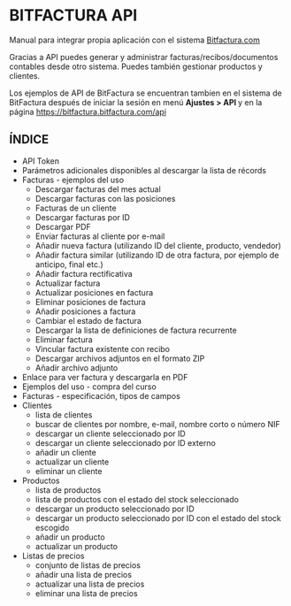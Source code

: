 # BITFACTURA API
Manual para integrar propia aplicación con el sistema <a href="https://bitfactura.com">Bitfactura.com</a>

Gracias a API puedes generar y administrar facturas/recibos/documentos contables desde otro sistema. Puedes también gestionar productos y clientes.

Los ejemplos de API de BitFactura se encuentran tambien en el sistema de BitFactura después de iniciar la sesión en menú <strong> Ajustes > API </strong> y en la página https://bitfactura.bitfactura.com/api 

## ÍNDICE
* API Token
* Parámetros adicionales disponibles al descargar la lista de récords
* Facturas - ejemplos del uso
  * Descargar facturas del mes actual
  * Descargar facturas con las posiciones
  * Facturas de un cliente
  * Descargar facturas por ID
  * Descargar PDF
  * Enviar facturas al cliente por e-mail
  * Añadir nueva factura (utilizando ID del cliente, producto, vendedor)
  * Añadir factura similar (utilizando ID de otra factura, por ejemplo de anticipo, final etc.)
  * Añadir factura rectificativa
  * Actualizar factura
  * Actualizar posiciones en factura 
  * Eliminar posiciones de factura
  * Añadir posiciones a factura
  * Cambiar el estado de factura
  * Descargar la lista de definiciones de factura recurrente
  * Eliminar factura
  * Vincular factura existente con recibo
  * Descargar archivos adjuntos en el formato ZIP
  * Añadir archivo adjunto
* Enlace para ver factura y descargarla en PDF
* Ejemplos del uso - compra del curso
* Facturas - especificación, tipos de campos
* Clientes
  * lista de clientes
  * buscar de clientes por nombre, e-mail, nombre corto o número NIF
  * descargar un cliente seleccionado por ID
  * descargar un cliente seleccionado por ID externo
  * añadir un cliente
  * actualizar un cliente
  * eliminar un cliente
* Productos
  * lista de productos
  * lista de productos con el estado del stock seleccionado
  * descargar un producto seleccionado por ID
  * descargar un producto seleccionado por ID con el estado del stock escogido
  * añadir un producto
  * actualizar un producto
* Listas de precios
  * conjunto de listas de precios
  * añadir una lista de precios
  * actualizar una lista de precios
  * eliminar una lista de precios
